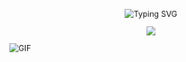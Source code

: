 <p align="center">
  <img src="https://readme-typing-svg.demolab.com?font=Fira+Code&weight=600&pause=35&color=7B00FF&center=true&vCenter=true&width=380&lines=Script Kiddie" alt="Typing SVG">
</p>

<p align="center">
  <a href="https://github.com/vbiskit?tab=repositories"><img src="https://img.shields.io/badge/-Explore%20my%20Repos-24292e?style=for-the-badge&logo=Github"></a>
</p>

![GIF](https://www.google.com/url?sa=i&url=https%3A%2F%2Fsteamcommunity.com%2Fsharedfiles%2Ffiledetails%2F%3Fl%3Dlatam%26id%3D1839438262&psig=AOvVaw2enFKQGFXQZn1uBeb5DEM8&ust=1741701287531000&source=images&cd=vfe&opi=89978449&ved=0CBMQjRxqFwoTCIiwroTV_4sDFQAAAAAdAAAAABAI)
